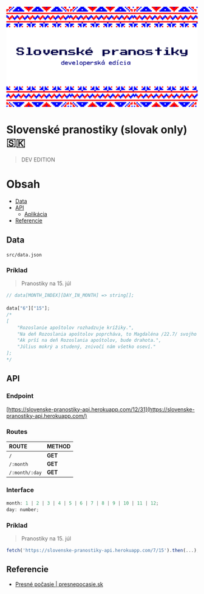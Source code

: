 <p align="center">
  <img src="https://github.com/patrikmasiar/slovenske-pranostiky/blob/main/cover.jpeg?raw=true">
</p>


# Slovenské pranostiky (slovak only) 🇸🇰
> DEV EDITION

# Obsah
* [Data](#data)
* [API](#api)
  * [Aplikácia](#endpoint) 
* [Referencie](#referencie)

## Data
`src/data.json`

### Príklad

> Pranostiky na 15. júl

```javascript
// data[MONTH_INDEX][DAY_IN_MONTH] => string[];

data["6"]["15"];
/*
[
    "Rozoslanie apoštolov rozhadzuje krížiky.",
    "Na deň Rozoslania apoštolov poprcháva, to Magdaléna /22.7/ svojho pána",
    "Ak prší na deň Rozoslania apoštolov, bude drahota.",
    "Július mokrý a studený, znivočí nám všetko oseví."
];
*/
```

## API

### Endpoint
[https://slovenske-pranostiky-api.herokuapp.com/12/31](https://slovenske-pranostiky-api.herokuapp.com/)

### Routes

| ROUTE | METHOD |
|:-------------|:-------------|
| `/` | **GET** |
| `/:month` | **GET** |
| `/:month/:day` | **GET** |

### Interface
```javascript
month: 1 | 2 | 3 | 4 | 5 | 6 | 7 | 8 | 9 | 10 | 11 | 12;
day: number;
```

### Príklad
> Pranostiky na 15. júl

```javascript
fetch('https://slovenske-pranostiky-api.herokuapp.com/7/15').then(...);
```

## Referencie
* [Presné počasie | presnepocasie.sk](https://presnepocasie.sk/)
